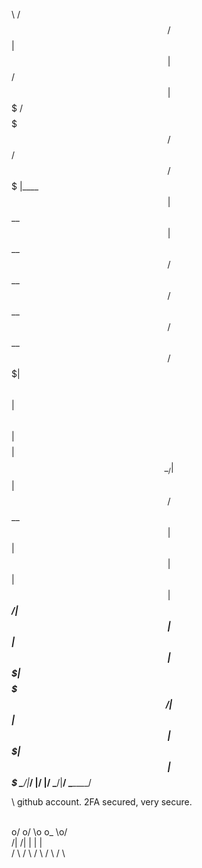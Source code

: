 

\                   /$$                                           /$$
                   | $$                                          | $$
           /$$$$$$ | $$$$$$$  /$$$$$$$   /$$$$$$   /$$$$$$   /$$$$$$$
          |____  $$| $$__  $$| $$__  $$ /$$__  $$ /$$__  $$ /$$__  $$
           /$$$$$$$| $$  \ $$| $$  \ $$| $$$$$$$$| $$  \__/| $$  | $$
          /$$__  $$| $$  | $$| $$  | $$| $$_____/| $$      | $$  | $$
         |  $$$$$$$| $$$$$$$/| $$  | $$|  $$$$$$$| $$      |  $$$$$$$
          \_______/|_______/ |__/  |__/ \_______/|__/       \_______/
                                                                                                                 
\         github account. 2FA secured, very secure.

\
     o/           o/         \o         o_        \o/  
    /|           /|           |         |           |  
    / \         / \          / \       / \         / \ 

                                                            
